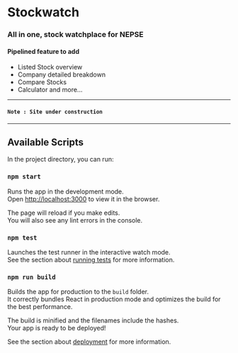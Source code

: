 # Stockwatch
<h3>All in one, stock watchplace for NEPSE </h3>

<h4>Pipelined feature to add</h4>
<ul>
<li>Listed Stock overview</li>
<li>Company detailed breakdown</li>
<li>Compare Stocks</li>
<li>Calculator and more...</li>
</ul>

<hr />

#### `Note : Site under construction`

<hr />

## Available Scripts

In the project directory, you can run:

### `npm start`

Runs the app in the development mode.\
Open [http://localhost:3000](http://localhost:3000) to view it in the browser.

The page will reload if you make edits.\
You will also see any lint errors in the console.

### `npm test`

Launches the test runner in the interactive watch mode.\
See the section about [running tests](https://facebook.github.io/create-react-app/docs/running-tests) for more information.

### `npm run build`

Builds the app for production to the `build` folder.\
It correctly bundles React in production mode and optimizes the build for the best performance.

The build is minified and the filenames include the hashes.\
Your app is ready to be deployed!

See the section about [deployment](https://facebook.github.io/create-react-app/docs/deployment) for more information.
